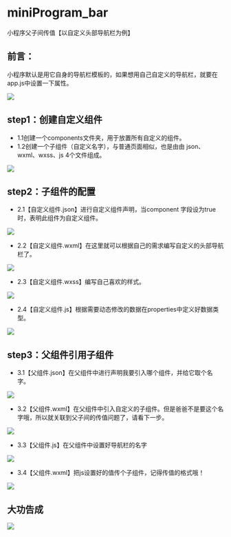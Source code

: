 # miniProgram_bar
小程序父子间传值【以自定义头部导航栏为例】

## 前言：
小程序默认是用它自身的导航栏模板的，如果想用自己自定义的导航栏，就要在app.js中设置一下属性。

![](https://github.com/papaGit/miniProgram_bar/raw/master/mdImg/first.png)

## step1：创建自定义组件

* 1.1创建一个components文件夹，用于放置所有自定义的组件。
* 1.2创建一个子组件（自定义名字），与普通页面相似，也是由由 json、wxml、wxss、js 4个文件组成。

 ![](https://github.com/papaGit/miniProgram_bar/raw/master/mdImg/1.png)
 
 
## step2：子组件的配置
* 2.1【自定义组件.json】进行自定义组件声明，当component 字段设为true时，表明此组件为自定义组件。

 ![](https://github.com/papaGit/miniProgram_bar/raw/master/mdImg/2.png)
 
* 2.2【自定义组件.wxml】在这里就可以根据自己的需求编写自定义的头部导航栏了。

 ![](https://github.com/papaGit/miniProgram_bar/raw/master/mdImg/3.png)
 
* 2.3【自定义组件.wxss】编写自己喜欢的样式。

 ![](https://github.com/papaGit/miniProgram_bar/raw/master/mdImg/4.png)
 
* 2.4【自定义组件.js】根据需要动态修改的数据在properties中定义好数据类型。

 ![](https://github.com/papaGit/miniProgram_bar/raw/master/mdImg/5.png)
 
 
## step3：父组件引用子组件
* 3.1【父组件.json】在父组件中进行声明我要引入哪个组件，并给它取个名字。
 
 ![](https://github.com/papaGit/miniProgram_bar/raw/master/mdImg/6.png)
  
* 3.2【父组件.wxml】在父组件中引入自定义的子组件。但是爸爸不是要这个名字哦，所以就关联到父子间的传值问题了，请看下一步。
  
 ![](https://github.com/papaGit/miniProgram_bar/raw/master/mdImg/7.png)
 
* 3.3【父组件.js】在父组件中设置好导航栏的名字
 
 ![](https://github.com/papaGit/miniProgram_bar/raw/master/mdImg/8.png)
  
* 3.4【父组件.wxml】把js设置好的值传个子组件，记得传值的格式哦！
 
 ![](https://github.com/papaGit/miniProgram_bar/raw/master/mdImg/9.png)
 
## 大功告成
 
  ![](https://github.com/papaGit/miniProgram_bar/raw/master/mdImg/10.png)
  
  
 
    
